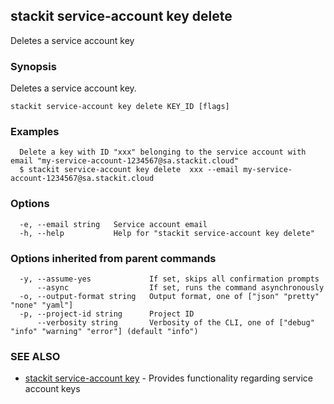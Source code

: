 ## stackit service-account key delete

Deletes a service account key

### Synopsis

Deletes a service account key.

```
stackit service-account key delete KEY_ID [flags]
```

### Examples

```
  Delete a key with ID "xxx" belonging to the service account with email "my-service-account-1234567@sa.stackit.cloud"
  $ stackit service-account key delete  xxx --email my-service-account-1234567@sa.stackit.cloud
```

### Options

```
  -e, --email string   Service account email
  -h, --help           Help for "stackit service-account key delete"
```

### Options inherited from parent commands

```
  -y, --assume-yes             If set, skips all confirmation prompts
      --async                  If set, runs the command asynchronously
  -o, --output-format string   Output format, one of ["json" "pretty" "none" "yaml"]
  -p, --project-id string      Project ID
      --verbosity string       Verbosity of the CLI, one of ["debug" "info" "warning" "error"] (default "info")
```

### SEE ALSO

* [stackit service-account key](./stackit_service-account_key.md)	 - Provides functionality regarding service account keys

